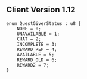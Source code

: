 ## Client Version 1.12

```rust,ignore
enum QuestGiverStatus : u8 {
    NONE = 0;    
    UNAVAILABLE = 1;    
    CHAT = 2;    
    INCOMPLETE = 3;    
    REWARD_REP = 4;    
    AVAILABLE = 5;    
    REWARD_OLD = 6;    
    REWARD2 = 7;    
}

```
